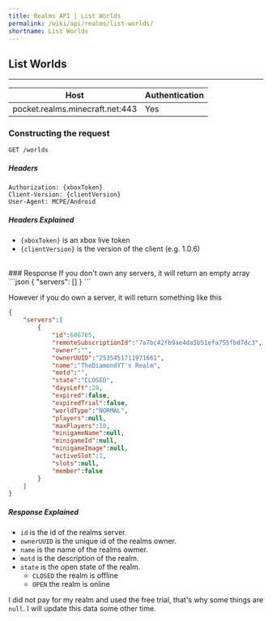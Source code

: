 ```yaml
---
title: Realms API | List Worlds
permalink: /wiki/api/realms/list-worlds/
shortname: List Worlds
---
```

## List Worlds

---

|Host|Authentication|
|----|--------------|
|pocket.realms.minecraft.net:443|Yes|
  
### Constructing the request
```
GET /worlds 
```
  
##### Headers
```
Authorization: {xboxToken}
Client-Version: {clientVersion}
User-Agent: MCPE/Android
```
  
##### Headers Explained
* `{xboxToken}` is an xbox live token  
* `{clientVersion}` is the version of the client (e.g. 1.0.6)  
  
<br>
### Response
If you don't own any servers, it will return an empty array
```json
{
    "servers": []
}
```
  
However if you do own a server, it will return something like this
```json
{
    "servers":[
        {
            "id":686765,
            "remoteSubscriptionId":"7a7bc42fb9ae4da5b51efa755fbd7dc3",
            "owner":"",
            "ownerUUID":"2535451711971661",
            "name":"TheDiamondYT's Realm",
            "motd":"",
            "state":"CLOSED",
            "daysLeft":28,
            "expired":false,
            "expiredTrial":false,
            "worldType":"NORMAL",
            "players":null,
            "maxPlayers":10,
            "minigameName":null,
            "minigameId":null,
            "minigameImage":null,
            "activeSlot":1,
            "slots":null,
            "member":false
        }
    ]
}
```
  
##### Response Explained 
* `id` is the id of the realms server.  
* `ownerUUID` is the unique id of the realms owner.  
* `name` is the name of the realms owmer.  
* `motd` is the description of the realm.
* `state` is the open state of the realm. 
  * `CLOSED` the realm is offline  
  * `OPEN` the realm is online  
  
I did not pay for my realm and used the free trial, that's why some things are `null`. I will update this data some other time.
